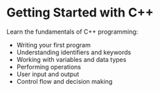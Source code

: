 # Getting Started with C++ 
 
Learn the fundamentals of C++ programming: 
- Writing your first program 
- Understanding identifiers and keywords 
- Working with variables and data types 
- Performing operations 
- User input and output 
- Control flow and decision making 
